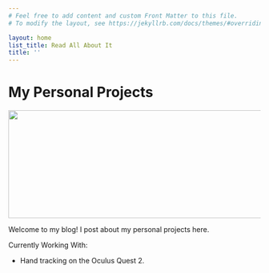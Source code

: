 ```yaml
---
# Feel free to add content and custom Front Matter to this file.
# To modify the layout, see https://jekyllrb.com/docs/themes/#overriding-theme-defaults

layout: home
list_title: Read All About It
title: ''
---
```

# My Personal Projects
<img src="../assets/featured_image.jpg" width="1048" height="215" />

Welcome to my blog! I post about my personal projects here. 

Currently Working With:

- Hand tracking on the Oculus Quest 2.


